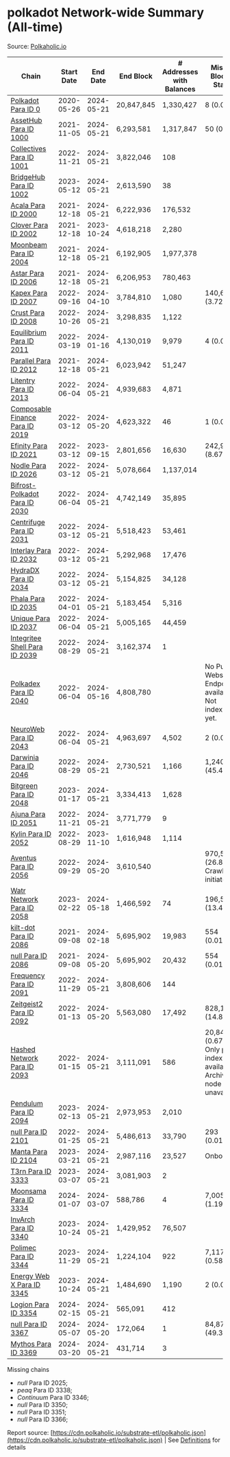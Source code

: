# polkadot Network-wide Summary (All-time)

Source: [Polkaholic.io](https://polkaholic.io)


| Chain            | Start Date | End Date | End Block | # Addresses with Balances | Missing Blocks / Status |
| ---------------- | ---------- | ---------| --------- | ------------------------- | ----------------------- |
| [Polkadot Para ID 0](/polkadot/0-polkadot) | 2020-05-26 | 2024-05-21 | 20,847,845 |  1,330,427 | 8 (0.00%)  |
| [AssetHub Para ID 1000](/polkadot/1000-assethub) | 2021-11-05 | 2024-05-21 | 6,293,581 |  1,317,847 | 50 (0.00%)  |
| [Collectives Para ID 1001](/polkadot/1001-collectives) | 2022-11-21 | 2024-05-21 | 3,822,046 |  108 |    |
| [BridgeHub Para ID 1002](/polkadot/1002-bridgehub) | 2023-05-12 | 2024-05-21 | 2,613,590 |  38 |    |
| [Acala Para ID 2000](/polkadot/2000-acala) | 2021-12-18 | 2024-05-21 | 6,222,936 |  176,532 |    |
| [Clover Para ID 2002](/polkadot/2002-clover) | 2021-12-18 | 2023-10-24 | 4,618,218 |  2,280 |    |
| [Moonbeam Para ID 2004](/polkadot/2004-moonbeam) | 2021-12-18 | 2024-05-21 | 6,192,905 |  1,977,378 |    |
| [Astar Para ID 2006](/polkadot/2006-astar) | 2021-12-18 | 2024-05-21 | 6,206,953 |  780,463 |    |
| [Kapex Para ID 2007](/polkadot/2007-kapex) | 2022-09-16 | 2024-04-10 | 3,784,810 |  1,080 | 140,668 (3.72%)  |
| [Crust Para ID 2008](/polkadot/2008-crust) | 2022-10-26 | 2024-05-21 | 3,298,835 |  1,122 |    |
| [Equilibrium Para ID 2011](/polkadot/2011-equilibrium) | 2022-03-19 | 2024-01-16 | 4,130,019 |  9,979 | 4 (0.00%)  |
| [Parallel Para ID 2012](/polkadot/2012-parallel) | 2021-12-18 | 2024-05-21 | 6,023,942 |  51,247 |    |
| [Litentry Para ID 2013](/polkadot/2013-litentry) | 2022-06-04 | 2024-05-21 | 4,939,683 |  4,871 |    |
| [Composable Finance Para ID 2019](/polkadot/2019-composable) | 2022-03-12 | 2024-05-20 | 4,623,322 |  46 | 1 (0.00%)  |
| [Efinity Para ID 2021](/polkadot/2021-efinity) | 2022-03-12 | 2023-09-15 | 2,801,656 |  16,630 | 242,949 (8.67%)  |
| [Nodle Para ID 2026](/polkadot/2026-nodle) | 2022-03-12 | 2024-05-21 | 5,078,664 |  1,137,014 |    |
| [Bifrost-Polkadot Para ID 2030](/polkadot/2030-bifrost) | 2022-06-04 | 2024-05-21 | 4,742,149 |  35,895 |    |
| [Centrifuge Para ID 2031](/polkadot/2031-centrifuge) | 2022-03-12 | 2024-05-21 | 5,518,423 |  53,461 |    |
| [Interlay Para ID 2032](/polkadot/2032-interlay) | 2022-03-12 | 2024-05-21 | 5,292,968 |  17,476 |    |
| [HydraDX Para ID 2034](/polkadot/2034-hydradx) | 2022-03-12 | 2024-05-21 | 5,154,825 |  34,128 |    |
| [Phala Para ID 2035](/polkadot/2035-phala) | 2022-04-01 | 2024-05-21 | 5,183,454 |  5,316 |    |
| [Unique Para ID 2037](/polkadot/2037-unique) | 2022-06-04 | 2024-05-21 | 5,005,165 |  44,459 |    |
| [Integritee Shell Para ID 2039](/polkadot/2039-integritee) | 2022-08-29 | 2024-05-21 | 3,162,374 |  1 |    |
| [Polkadex Para ID 2040](/polkadot/2040-polkadex) | 2022-06-04 | 2024-05-16 | 4,808,780 |   |   No Public Websocket Endpoint available: Not indexing yet. |
| [NeuroWeb Para ID 2043](/polkadot/2043-neuroweb) | 2022-06-04 | 2024-05-21 | 4,963,697 |  4,502 | 2 (0.00%)  |
| [Darwinia Para ID 2046](/polkadot/2046-darwinia) | 2022-08-29 | 2024-05-21 | 2,730,521 |  1,166 | 1,240,326 (45.42%)  |
| [Bitgreen Para ID 2048](/polkadot/2048-bitgreen) | 2023-01-17 | 2024-05-21 | 3,334,413 |  1,628 |    |
| [Ajuna Para ID 2051](/polkadot/2051-ajuna) | 2022-11-21 | 2024-05-21 | 3,771,779 |  9 |    |
| [Kylin Para ID 2052](/polkadot/2052-kylin) | 2022-08-29 | 2023-11-10 | 1,616,948 |  1,114 |    |
| [Aventus Para ID 2056](/polkadot/2056-aventus) | 2022-09-29 | 2024-05-20 | 3,610,540 |   | 970,522 (26.88%) Crawling initiated |
| [Watr Network Para ID 2058](/polkadot/2058-watr) | 2023-02-22 | 2024-05-18 | 1,466,592 |  74 | 196,567 (13.40%)  |
| [kilt-dot Para ID 2086](/polkadot/2086-kilt) | 2021-09-08 | 2024-02-18 | 5,695,902 |  19,983 | 554 (0.01%)  |
| [null Para ID 2086](/polkadot/2086-kilt) | 2021-09-08 | 2024-05-20 | 5,695,902 |  20,432 | 554 (0.01%)  |
| [Frequency Para ID 2091](/polkadot/2091-frequency) | 2022-11-29 | 2024-05-21 | 3,808,606 |  144 |    |
| [Zeitgeist2 Para ID 2092](/polkadot/2092-zeitgeist) | 2022-01-13 | 2024-05-20 | 5,563,080 |  17,492 | 828,192 (14.89%)  |
| [Hashed Network Para ID 2093](/polkadot/2093-hashed) | 2022-01-15 | 2024-05-21 | 3,111,091 |  586 | 20,845 (0.67%) Only partial index available: Archive node unavailable |
| [Pendulum Para ID 2094](/polkadot/2094-pendulum) | 2023-02-13 | 2024-05-21 | 2,973,953 |  2,010 |    |
| [null Para ID 2101](/polkadot/2101-subsocial) | 2022-01-25 | 2024-05-21 | 5,486,613 |  33,790 | 293 (0.01%)  |
| [Manta Para ID 2104](/polkadot/2104-manta) | 2023-03-21 | 2024-05-21 | 2,987,116 |  23,527 |   Onboarding |
| [T3rn Para ID 3333](/polkadot/3333-t3rn) | 2023-03-07 | 2024-05-21 | 3,081,903 |  2 |    |
| [Moonsama Para ID 3334](/polkadot/3334-moonsama) | 2024-01-07 | 2024-03-07 | 588,786 |  4 | 7,005 (1.19%)  |
| [InvArch Para ID 3340](/polkadot/3340-invarch) | 2023-10-24 | 2024-05-21 | 1,429,952 |  76,507 |    |
| [Polimec Para ID 3344](/polkadot/3344-polimec) | 2023-11-29 | 2024-05-21 | 1,224,104 |  922 | 7,117 (0.58%)  |
| [Energy Web X Para ID 3345](/polkadot/3345-energywebx) | 2023-10-24 | 2024-05-21 | 1,484,690 |  1,190 | 2 (0.00%)  |
| [Logion Para ID 3354](/polkadot/3354-logion) | 2024-02-15 | 2024-05-21 | 565,091 |  412 |    |
| [null Para ID 3367](/polkadot/3367-hyperbridge) | 2024-05-07 | 2024-05-20 | 172,064 |  1 | 84,878 (49.33%)  |
| [Mythos Para ID 3369](/polkadot/3369-mythos) | 2024-03-20 | 2024-05-21 | 431,714 |  3 |    |

Missing chains


* *null* Para ID 2025; 
* *peaq* Para ID 3338; 
* *Continuum* Para ID 3346; 
* *null* Para ID 3350; 
* *null* Para ID 3351; 
* *null* Para ID 3366; 

Report source: [https://cdn.polkaholic.io/substrate-etl/polkaholic.json](https://cdn.polkaholic.io/substrate-etl/polkaholic.json) | See [Definitions](/DEFINITIONS.md) for details
